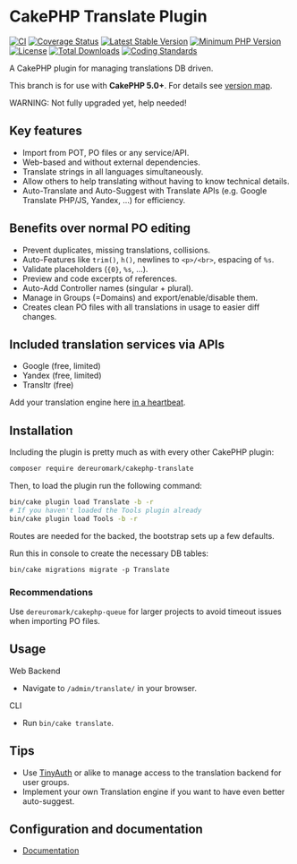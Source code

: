 # CakePHP Translate Plugin
[![CI](https://github.com/dereuromark/cakephp-translate/workflows/CI/badge.svg?branch=master)](https://github.com/dereuromark/cakephp-translate/actions?query=workflow%3ACI+branch%3Amaster)
[![Coverage Status](https://img.shields.io/codecov/c/github/dereuromark/cakephp-translate/master.svg)](https://codecov.io/github/dereuromark/cakephp-translate/branch/master)
[![Latest Stable Version](https://poser.pugx.org/dereuromark/cakephp-translate/v/stable.svg)](https://packagist.org/packages/dereuromark/cakephp-translate)
[![Minimum PHP Version](http://img.shields.io/badge/php-%3E%3D%207.3-8892BF.svg)](https://php.net/)
[![License](https://poser.pugx.org/dereuromark/cakephp-translate/license.svg)](https://packagist.org/packages/dereuromark/cakephp-translate)
[![Total Downloads](https://poser.pugx.org/dereuromark/cakephp-translate/d/total.svg)](https://packagist.org/packages/dereuromark/cakephp-translate)
[![Coding Standards](https://img.shields.io/badge/cs-PSR--2--R-yellow.svg)](https://github.com/php-fig-rectified/fig-rectified-standards)

A CakePHP plugin for managing translations DB driven.

This branch is for use with **CakePHP 5.0+**. For details see [version map](https://github.com/dereuromark/cakephp-translate/wiki#cakephp-version-map).

WARNING: Not fully upgraded yet, help needed!

## Key features
- Import from POT, PO files or any service/API.
- Web-based and without external dependencies.
- Translate strings in all languages simultaneously.
- Allow others to help translating without having to know technical details.
- Auto-Translate and Auto-Suggest with Translate APIs (e.g. Google Translate PHP/JS, Yandex, ...) for efficiency.

## Benefits over normal PO editing
- Prevent duplicates, missing translations, collisions.
- Auto-Features like `trim()`, `h()`, newlines to `<p>/<br>`, espacing of `%s`.
- Validate placeholders (`{0}`, `%s`, ...).
- Preview and code excerpts of references.
- Auto-Add Controller names (singular + plural).
- Manage in Groups (=Domains) and export/enable/disable them.
- Creates clean PO files with all translations in usage to easier diff changes.

## Included translation services via APIs

- Google (free, limited)
- Yandex (free, limited)
- Transltr (free)

Add your translation engine here [in a heartbeat](docs#add-your-own-implementation).

## Installation
Including the plugin is pretty much as with every other CakePHP plugin:

```bash
composer require dereuromark/cakephp-translate
```

Then, to load the plugin run the following command:

```sh
bin/cake plugin load Translate -b -r
# If you haven't loaded the Tools plugin already
bin/cake plugin load Tools -b -r
```

Routes are needed for the backed, the bootstrap sets up a few defaults.

Run this in console to create the necessary DB tables:
```
bin/cake migrations migrate -p Translate
```

### Recommendations
Use `dereuromark/cakephp-queue` for larger projects to avoid timeout issues when importing PO files.


## Usage
Web Backend
- Navigate to `/admin/translate/` in your browser.

CLI
- Run `bin/cake translate`.

## Tips
- Use [TinyAuth](https://github.com/dereuromark/cakephp-tinyauth) or alike to manage access to the translation backend for user groups.
- Implement your own Translation engine if you want to have even better auto-suggest.

## Configuration and documentation
- [Documentation](docs)
